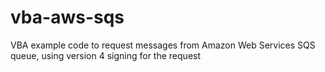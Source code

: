 # vba-aws-sqs
 VBA example code to request messages from Amazon Web Services SQS queue, using version 4 signing for the request
